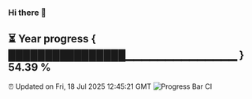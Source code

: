 ### Hi there 👋
⏳ Year progress { ████████████████▁▁▁▁▁▁▁▁▁▁▁▁▁▁ } 54.39 %
---
⏰ Updated on Fri, 18 Jul 2025 12:45:21 GMT
![Progress Bar CI](https://github.com/liununu/liununu/workflows/Progress%20Bar%20CI/badge.svg)
